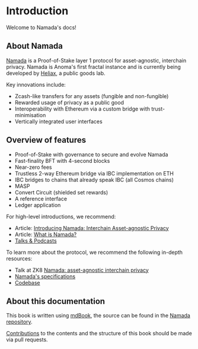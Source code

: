 # Introduction

Welcome to Namada's docs!

## About Namada

[Namada](https://namada.net/) is a Proof-of-Stake layer 1 protocol for asset-agnostic, interchain privacy. Namada is Anoma's first fractal instance and is currently being developed by [Heliax](https://heliax.dev), a public goods lab.

Key innovations include:

- Zcash-like transfers for any assets (fungible and non-fungible)
- Rewarded usage of privacy as a public good
- Interoperability with Ethereum via a custom bridge with trust-minimisation
- Vertically integrated user interfaces

## Overview of features

- Proof-of-Stake with governance to secure and evolve Namada
- Fast-finality BFT with 4-second blocks
- Near-zero fees
- Trustless 2-way Ethereum bridge via IBC implementation on ETH
- IBC bridges to chains that already speak IBC (all Cosmos chains)
- MASP
- Convert Circuit (shielded set rewards)
- A reference interface
- Ledger application

For high-level introductions, we recommend:

- Article: [Introducing Namada: Interchain Asset-agnostic Privacy](https://blog.namada.net/introducing-namada-interchain-asset-agnostic-privacy/)
- Article: [What is Namada?](https://blog.namada.net/what-is-namada/)
- [Talks & Podcasts](https://namada.net/talks)

To learn more about the protocol, we recommend the following in-depth resources:

- Talk at ZK8 [Namada: asset-agnostic interchain privacy](https://youtu.be/5K6YxmZPFkE)
- [Namada's specifications](https://specs.namada.net)
- [Codebase](https://github.com/anoma/namada)

## About this documentation

This book is written using [mdBook](https://rust-lang.github.io/mdBook/), the source can be found in the [Namada repository](https://github.com/anoma/namada/tree/main/documentation/docs).

[Contributions](https://github.com/anoma/namada/blob/main/CONTRIBUTING.md) to the contents and the structure of this book should be made via pull requests.
